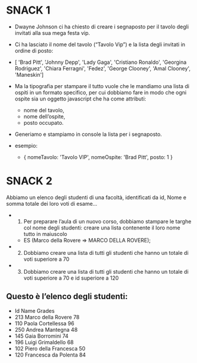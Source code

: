 # SNACK 1

- Dwayne Johnson ci ha chiesto di creare i segnaposto per il tavolo degli invitati alla sua mega festa vip.
- Ci ha lasciato il nome del tavolo (“Tavolo Vip”) e la lista degli invitati in ordine di posto:

- [ 'Brad Pitt', 'Johnny Depp', 'Lady Gaga', 'Cristiano Ronaldo', 'Georgina Rodriguez', 'Chiara Ferragni', 'Fedez', 'George Clooney', 'Amal Clooney', 'Maneskin']

- Ma la tipografia per stampare il tutto vuole che le mandiamo una lista di ospiti in un formato specifico, per cui dobbiamo fare in modo che ogni ospite sia un oggetto javascript che ha come attributi:

    - nome del tavolo,
    - nome dell’ospite,
    - posto occupato.

- Generiamo e stampiamo in console la lista per i segnaposto.

- esempio:    
    - {
        nomeTavolo: 'Tavolo VIP',
        nomeOspite: 'Brad Pitt',
        posto: 1
    }



# SNACK 2

Abbiamo un elenco degli studenti di una facoltà, identificati da id, Nome e somma totale dei loro voti di esame...

- 1. Per preparare l’aula di un nuovo corso, dobbiamo stampare le targhe col nome degli studenti: creare una lista contenente il loro nome tutto in maiuscolo
    - ES (Marco della Rovere => MARCO DELLA ROVERE);

- 2. Dobbiamo creare una lista di tutti gli studenti che hanno un totale di voti superiore a 70

- 3. Dobbiamo creare una lista di tutti gli studenti che hanno un totale di voti superiore a 70 e id superiore a 120

## Questo è l’elenco degli studenti:

- Id   Name                    Grades
- 213  Marco della Rovere      78
- 110  Paola Cortellessa       96
- 250  Andrea Mantegna 	      48
- 145  Gaia Borromini          74
- 196  Luigi Grimaldello 	  68
- 102  Piero della Francesca   50
- 120  Francesca da Polenta    84



















